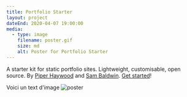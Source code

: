 ```yaml
---
title: Portfolio Starter
layout: project
dateEnd: 2020-04-07 19:00:00
media:
  - type: image
    filename: poster.gif
    size: md
    alt: Poster for Portfolio Starter
---
```


A starter kit for static portfolio sites. Lightweight, customisable, open source. By [Piper Haywood](https://piperhaywood.com) and [Sam Baldwin](https://sambaldwin.info). [Get started](https://github.com/sb-ph/portfolio-starter)!

Voici un text d'image 
![poster](poster.gif)
